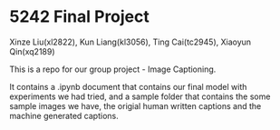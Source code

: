 # 5242 Final Project

Xinze Liu(xl2822), Kun Liang(kl3056), Ting Cai(tc2945), Xiaoyun Qin(xq2189)

This is a repo for our group project - Image Captioning. 

It contains a .ipynb document that contains our final model with experiments we had tried, and a sample folder that contains the some sample images we have, the origial human written captions and the machine generated captions.
